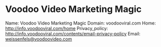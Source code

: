
# Voodoo Video Marketing Magic

Name: Voodoo Video Marketing Magic
Domain: voodooviral.com
Home: http://info.voodooviral.com/home
Privacy_policy: http://info.voodooviral.com/contents/email-privacy-policy
Email: weissenfels@voodoovideo.com
